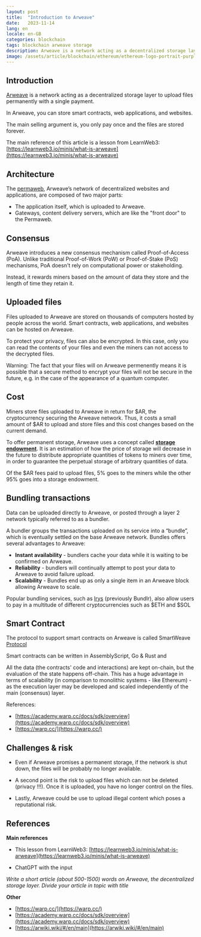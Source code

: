```yaml
---
layout: post
title:  "Introduction to Arweave"
date:   2023-11-14
lang: en
locale: en-GB
categories: blockchain 
tags: blockchain arweave storage
description: Arweave is a network acting as a decentralized storage layer to upload files permanently with a single payment.  
image: /assets/article/blockchain/ethereum/ethereum-logo-portrait-purple-purple.png
---
```


## Introduction

[Arweave](https://www.arweave.org/) is a network acting as a decentralized storage layer to upload files permanently with a single payment. 

In Arweave, you can store smart contracts, web applications, and websites.

The main selling argument is, you only pay once and the files are stored forever. 

The main reference of this article is a lesson from LearnWeb3: [https://learnweb3.io/minis/what-is-arweave](https://learnweb3.io/minis/what-is-arweave)

## Architecture

The [permaweb](https://arwiki.wiki/#/en/the-permaweb), Arweave’s network of decentralized websites and applications, are composed of two major parts:

- The application itself, which is uploaded to Arweave.
- Gateways,  content delivery servers, which are like the "front door" to the Permaweb.

## Consensus

Arweave introduces a new consensus mechanism called Proof-of-Access  (PoA). Unlike traditional Proof-of-Work (PoW) or Proof-of-Stake (PoS)  mechanisms, PoA doesn't rely on computational power or stakeholding.  

Instead, it rewards miners based on the amount of data they store and  the length of time they retain it. 

## Uploaded files

Files uploaded to Arweave are stored on thousands of computers hosted by people across the world. Smart contracts, web applications, and websites can be hosted on Arweave.

To protect your privacy,  files can also be encrypted. In this case, only you can read the contents of your files and even the miners can not access to the decrypted files.

Warning: The fact that your files will on Arweave permenently means it is possible that a secure method to encrypt your files will not be secure in the future, e.g. in the case of the appearance of a quantum computer.

## Cost

Miners store files uploaded to Arweave in return for $AR, the cryptocurrency securing the Arweave network. Thus, it costs a small amount of $AR to upload and store files and this cost changes based on the current demand. 

To offer permanent storage, Arweave uses a concept called [**storage endowment**](https://arwiki.wiki/#/en/storage-endowment). It is an estimation of how the price of storage will decrease in the future to distribute appropriate quantities of tokens to miners over time, in order to guarantee the perpetual storage of arbitrary quantities of data.

Of the $AR fees paid to upload files, 5% goes to the miners while the other 95% goes into a storage endowment. 

## Bundling transactions

Data can be uploaded directly to Arweave, or posted through a layer 2 network typically referred to as a bundler.

A bundler groups the transactions uploaded on its service into a  “bundle”, which  is eventually settled on the base Arweave network. Bundles offers several advantages to Arweave:

- **Instant availability** - bundlers cache your data while it is waiting to be confirmed on Arweave.
- **Reliability** - bundlers will continually attempt to post your data to Arweave to avoid failure upload.
- **Scalability** - Bundles end up as only a single item in an Arweave block allowing Arweave to scale.

Popular bundling services, such as [Irys](https://irys.xyz) (previously Bundlr), also allow users to pay in a multitude of different cryptocurrencies such as $ETH and $SOL

## Smart Contract

The protocol to support smart contracts on Arweave is called SmartWeave [Protocol](https://academy.warp.cc/docs/sdk/advanced/smartweave-protocol)

Smart contracts can be written in AssemblyScript, Go & Rust and 

All the data (the contracts' code and interactions) are kept on-chain, but the evaluation of the state happens off-chain. This has a huge advantage in terms of scalability (in comparison to monolithic systems - like Ethereum) - as the execution layer may be developed and scaled independently of the main (consensus) layer.

References:

- [https://academy.warp.cc/docs/sdk/overview](https://academy.warp.cc/docs/sdk/overview)
- [https://warp.cc/](https://warp.cc/)

## Challenges & risk

- Even if Arweave promises a permanent storage, if the network is shut down, the files will be probably no longer available.

- A second point is the risk to upload files which can not be deleted (privacy !!!). Once it is uploaded, you have no longer control on the files.

- Lastly, Arweave could be use to upload illegal content which poses a reputational risk.



## References

**Main references**

- This lesson from LearnWeb3: [https://learnweb3.io/minis/what-is-arweave](https://learnweb3.io/minis/what-is-arweave)

- ChatGPT with the input

*Write a short article (about 500-1500) words on Arweave, the  decentralized storage layer. Divide your article in topic with title*

**Other**

- [https://warp.cc/](https://warp.cc/)
- [https://academy.warp.cc/docs/sdk/overview](https://academy.warp.cc/docs/sdk/overview)
- [https://arwiki.wiki/#/en/main](https://arwiki.wiki/#/en/main)
